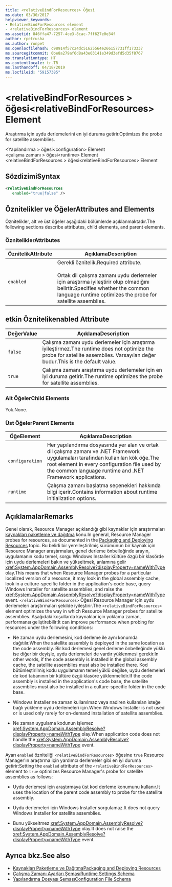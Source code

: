 ```yaml
---
title: <relativeBindForResources> Öğesi
ms.date: 03/30/2017
helpviewer_keywords:
- RelativeBindForResources element
- <relativeBindForResources> element
ms.assetid: 846ffa47-7257-4ce3-8cac-7ff627e0e34f
author: rpetrusha
ms.author: ronpet
ms.openlocfilehash: c98914f57c24dc51625564e266157731ff173337
ms.sourcegitcommit: 0be8a279af6d8a43e03141e349d3efd5d35f8767
ms.translationtype: HT
ms.contentlocale: tr-TR
ms.lasthandoff: 04/18/2019
ms.locfileid: "59157385"
---
```

# <a name="relativebindforresources-element"></a><span data-ttu-id="ea79d-102">\<relativeBindForResources > öğesi</span><span class="sxs-lookup"><span data-stu-id="ea79d-102">\<relativeBindForResources> Element</span></span>
<span data-ttu-id="ea79d-103">Araştırma için uydu derlemelerini en iyi duruma getirir.</span><span class="sxs-lookup"><span data-stu-id="ea79d-103">Optimizes the probe for satellite assemblies.</span></span>  
  
 <span data-ttu-id="ea79d-104">\<Yapılandırma > öğesi</span><span class="sxs-lookup"><span data-stu-id="ea79d-104">\<configuration> Element</span></span>  
<span data-ttu-id="ea79d-105">\<çalışma zamanı > öğesi</span><span class="sxs-lookup"><span data-stu-id="ea79d-105">\<runtime> Element</span></span>  
<span data-ttu-id="ea79d-106">\<relativeBindForResources > öğesi</span><span class="sxs-lookup"><span data-stu-id="ea79d-106">\<relativeBindForResources> Element</span></span>  
  
## <a name="syntax"></a><span data-ttu-id="ea79d-107">Sözdizimi</span><span class="sxs-lookup"><span data-stu-id="ea79d-107">Syntax</span></span>  
  
```xml
<relativeBindForResources    
   enabled="true|false" />  
```  
  
## <a name="attributes-and-elements"></a><span data-ttu-id="ea79d-108">Öznitelikler ve Öğeler</span><span class="sxs-lookup"><span data-stu-id="ea79d-108">Attributes and Elements</span></span>  
 <span data-ttu-id="ea79d-109">Öznitelikler, alt ve üst öğeler aşağıdaki bölümlerde açıklanmaktadır.</span><span class="sxs-lookup"><span data-stu-id="ea79d-109">The following sections describe attributes, child elements, and parent elements.</span></span>  
  
### <a name="attributes"></a><span data-ttu-id="ea79d-110">Öznitelikler</span><span class="sxs-lookup"><span data-stu-id="ea79d-110">Attributes</span></span>  
  
|<span data-ttu-id="ea79d-111">Öznitelik</span><span class="sxs-lookup"><span data-stu-id="ea79d-111">Attribute</span></span>|<span data-ttu-id="ea79d-112">Açıklama</span><span class="sxs-lookup"><span data-stu-id="ea79d-112">Description</span></span>|  
|---------------|-----------------|  
|`enabled`|<span data-ttu-id="ea79d-113">Gerekli öznitelik.</span><span class="sxs-lookup"><span data-stu-id="ea79d-113">Required attribute.</span></span><br /><br /> <span data-ttu-id="ea79d-114">Ortak dil çalışma zamanı uydu derlemeler için araştırma iyileştirir olup olmadığını belirtir.</span><span class="sxs-lookup"><span data-stu-id="ea79d-114">Specifies whether the common language runtime optimizes the probe for satellite assemblies.</span></span>|  
  
## <a name="enabled-attribute"></a><span data-ttu-id="ea79d-115">etkin Öznitelik</span><span class="sxs-lookup"><span data-stu-id="ea79d-115">enabled Attribute</span></span>  
  
|<span data-ttu-id="ea79d-116">Değer</span><span class="sxs-lookup"><span data-stu-id="ea79d-116">Value</span></span>|<span data-ttu-id="ea79d-117">Açıklama</span><span class="sxs-lookup"><span data-stu-id="ea79d-117">Description</span></span>|  
|-----------|-----------------|  
|`false`|<span data-ttu-id="ea79d-118">Çalışma zamanı uydu derlemeler için araştırma iyileştirmez.</span><span class="sxs-lookup"><span data-stu-id="ea79d-118">The runtime does not optimize the probe for satellite assemblies.</span></span> <span data-ttu-id="ea79d-119">Varsayılan değer budur.</span><span class="sxs-lookup"><span data-stu-id="ea79d-119">This is the default value.</span></span>|  
|`true`|<span data-ttu-id="ea79d-120">Çalışma zamanı araştırma uydu derlemeler için en iyi duruma getirir.</span><span class="sxs-lookup"><span data-stu-id="ea79d-120">The runtime optimizes the probe for satellite assemblies.</span></span>|  
  
### <a name="child-elements"></a><span data-ttu-id="ea79d-121">Alt Öğeler</span><span class="sxs-lookup"><span data-stu-id="ea79d-121">Child Elements</span></span>  
 <span data-ttu-id="ea79d-122">Yok.</span><span class="sxs-lookup"><span data-stu-id="ea79d-122">None.</span></span>  
  
### <a name="parent-elements"></a><span data-ttu-id="ea79d-123">Üst Öğeler</span><span class="sxs-lookup"><span data-stu-id="ea79d-123">Parent Elements</span></span>  
  
|<span data-ttu-id="ea79d-124">Öğe</span><span class="sxs-lookup"><span data-stu-id="ea79d-124">Element</span></span>|<span data-ttu-id="ea79d-125">Açıklama</span><span class="sxs-lookup"><span data-stu-id="ea79d-125">Description</span></span>|  
|-------------|-----------------|  
|`configuration`|<span data-ttu-id="ea79d-126">Her yapılandırma dosyasında yer alan ve ortak dil çalışma zamanı ve .NET Framework uygulamaları tarafından kullanılan kök öğe.</span><span class="sxs-lookup"><span data-stu-id="ea79d-126">The root element in every configuration file used by the common language runtime and .NET Framework applications.</span></span>|  
|`runtime`|<span data-ttu-id="ea79d-127">Çalışma zamanı başlatma seçenekleri hakkında bilgi içerir.</span><span class="sxs-lookup"><span data-stu-id="ea79d-127">Contains information about runtime initialization options.</span></span>|  
  
## <a name="remarks"></a><span data-ttu-id="ea79d-128">Açıklamalar</span><span class="sxs-lookup"><span data-stu-id="ea79d-128">Remarks</span></span>  
 <span data-ttu-id="ea79d-129">Genel olarak, Resource Manager açıklandığı gibi kaynaklar için araştırmaları [kaynakları paketleme ve dağıtma](../../../../../docs/framework/resources/packaging-and-deploying-resources-in-desktop-apps.md) konu.</span><span class="sxs-lookup"><span data-stu-id="ea79d-129">In general, Resource Manager probes for resources, as documented in the [Packaging and Deploying Resources](../../../../../docs/framework/resources/packaging-and-deploying-resources-in-desktop-apps.md) topic.</span></span> <span data-ttu-id="ea79d-130">Bu belirli bir yerelleştirilmiş sürümünün bir kaynak için Resource Manager araştırmaları, genel derleme önbelleğinde arayın, uygulamanın kodu temel, sorgu Windows Installer kültüre özgü bir klasörde için uydu derlemeleri bakın ve yükseltmek, anlamına gelir <xref:System.AppDomain.AssemblyResolve?displayProperty=nameWithType> olay.</span><span class="sxs-lookup"><span data-stu-id="ea79d-130">This means that when Resource Manager probes for a particular localized version of a resource, it may look in the global assembly cache, look in a culture-specific folder in the application's code base, query Windows Installer for satellite assemblies, and raise the <xref:System.AppDomain.AssemblyResolve?displayProperty=nameWithType> event.</span></span> <span data-ttu-id="ea79d-131">`<relativeBindForResources>` Öğesi Resource Manager için uydu derlemeleri araştırmaları şekilde iyileştirir.</span><span class="sxs-lookup"><span data-stu-id="ea79d-131">The `<relativeBindForResources>` element optimizes the way in which Resource Manager probes for satellite assemblies.</span></span> <span data-ttu-id="ea79d-132">Aşağıdaki koşullarda kaynaklar için yoklama zaman, performansı geliştirebilir:</span><span class="sxs-lookup"><span data-stu-id="ea79d-132">It can improve performance when probing for resources under the following conditions:</span></span>  
  
-   <span data-ttu-id="ea79d-133">Ne zaman uydu derlemesini, kod derleme ile aynı konumda dağıtılır.</span><span class="sxs-lookup"><span data-stu-id="ea79d-133">When the satellite assembly is deployed in the same location as the code assembly.</span></span> <span data-ttu-id="ea79d-134">Bir kod derlemesi genel derleme önbelleğinde yüklü ise diğer bir deyişle, uydu derlemeleri de vardır yüklenmesi gerekir.</span><span class="sxs-lookup"><span data-stu-id="ea79d-134">In other words, if the code assembly is installed in the global assembly cache, the satellite assemblies must also be installed there.</span></span> <span data-ttu-id="ea79d-135">Kod bütünleştirilmiş kodu uygulamanın temel yüklü değilse, uydu derlemeleri de kod tabanının bir kültüre özgü klasöre yüklenmelidir.</span><span class="sxs-lookup"><span data-stu-id="ea79d-135">If the code assembly is installed in the application's code base, the satellite assemblies must also be installed in a culture-specific folder in the code base.</span></span>  
  
-   <span data-ttu-id="ea79d-136">Windows Installer ne zaman kullanılmaz veya nadiren kullanılan isteğe bağlı yükleme uydu derlemeleri için.</span><span class="sxs-lookup"><span data-stu-id="ea79d-136">When Windows Installer is not used or is used only rarely for on-demand installation of satellite assemblies.</span></span>  
  
-   <span data-ttu-id="ea79d-137">Ne zaman uygulama kodunun işlemez <xref:System.AppDomain.AssemblyResolve?displayProperty=nameWithType> olay.</span><span class="sxs-lookup"><span data-stu-id="ea79d-137">When application code does not handle the <xref:System.AppDomain.AssemblyResolve?displayProperty=nameWithType> event.</span></span>  
  
 <span data-ttu-id="ea79d-138">Ayarı `enabled` özniteliği `<relativeBindForResources>` öğesine `true` Resource Manager'ın araştırma için yardımcı derlemeler gibi en iyi duruma getirir:</span><span class="sxs-lookup"><span data-stu-id="ea79d-138">Setting the `enabled` attribute of the `<relativeBindForResources>` element to `true` optimizes Resource Manager's probe for satellite assemblies as follows:</span></span>  
  
-   <span data-ttu-id="ea79d-139">Uydu derlemesi için araştırmaya üst kod derleme konumunu kullanır.</span><span class="sxs-lookup"><span data-stu-id="ea79d-139">It uses the location of the parent code assembly to probe for the satellite assembly.</span></span>  
  
-   <span data-ttu-id="ea79d-140">Uydu derlemeleri için Windows Installer sorgulamaz.</span><span class="sxs-lookup"><span data-stu-id="ea79d-140">It does not query Windows Installer for satellite assemblies.</span></span>  
  
-   <span data-ttu-id="ea79d-141">Bunu yükseltmez <xref:System.AppDomain.AssemblyResolve?displayProperty=nameWithType> olay.</span><span class="sxs-lookup"><span data-stu-id="ea79d-141">It does not raise the <xref:System.AppDomain.AssemblyResolve?displayProperty=nameWithType> event.</span></span>  
  
## <a name="see-also"></a><span data-ttu-id="ea79d-142">Ayrıca bkz.</span><span class="sxs-lookup"><span data-stu-id="ea79d-142">See also</span></span>

- [<span data-ttu-id="ea79d-143">Kaynakları Paketleme ve Dağıtma</span><span class="sxs-lookup"><span data-stu-id="ea79d-143">Packaging and Deploying Resources</span></span>](../../../../../docs/framework/resources/packaging-and-deploying-resources-in-desktop-apps.md)
- [<span data-ttu-id="ea79d-144">Çalışma Zamanı Ayarları Şeması</span><span class="sxs-lookup"><span data-stu-id="ea79d-144">Runtime Settings Schema</span></span>](../../../../../docs/framework/configure-apps/file-schema/runtime/index.md)
- [<span data-ttu-id="ea79d-145">Yapılandırma Dosyası Şeması</span><span class="sxs-lookup"><span data-stu-id="ea79d-145">Configuration File Schema</span></span>](../../../../../docs/framework/configure-apps/file-schema/index.md)
